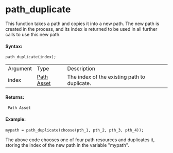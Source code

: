 # path_duplicate

This function takes a path and copies it into a new path. The new path
is created in the process, and its index is returned to be used in all
further calls to use this new path.

#### Syntax:

``` gml
path_duplicate(index);
```

|          |                                                               |                                              |
|----------|---------------------------------------------------------------|----------------------------------------------|
| Argument | Type                                                          | Description                                  |
| index    |  [Path Asset](../../../../../../The_Asset_Editors/Paths)  | The index of the existing path to duplicate. |

#### Returns:

``` gml
 Path Asset
```

#### Example:

``` gml
mypath = path_duplicate(choose(pth_1, pth_2, pth_3, pth_4));
```

The above code chooses one of four path resources and duplicates it,
storing the index of the new path in the variable "mypath".
